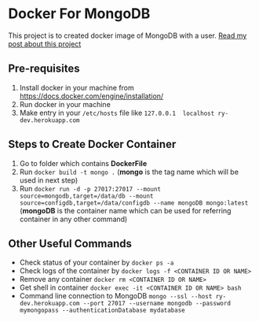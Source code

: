 # Docker For MongoDB

This project is to created docker image of MongoDB with a user.
[Read my post about this project](https://ritesh-yadav.github.io/tech/docker-instance-of-mongodb-with-ssl-support/)

## Pre-requisites
1. Install docker in your machine from https://docs.docker.com/engine/installation/
2. Run docker in your machine
3. Make entry in your `/etc/hosts` file like
    `127.0.0.1	localhost ry-dev.herokuapp.com`

## Steps to Create Docker Container
1. Go to folder which contains **DockerFile**
2. Run `docker build -t mongo .` (**mongo** is the tag name which will be used in next step)
3. Run `docker run -d -p 27017:27017 --mount source=mongodb,target=/data/db --mount source=configdb,target=/data/configdb --name mongoDB mongo:latest` (**mongoDB** is the container name which can be used for referring container in any other command)

## Other Useful Commands
* Check status of your container by `docker ps -a`
* Check logs of the container by `docker logs -f <CONTAINER ID OR NAME>`
* Remove any container `docker rm <CONTAINER ID OR NAME>`
* Get shell in container `docker exec -it <CONTAINER ID OR NAME> bash`
* Command line connection to MongoDB `mongo --ssl --host ry-dev.herokuapp.com --port 27017 --username mongodb --password mymongopass --authenticationDatabase mydatabase`
